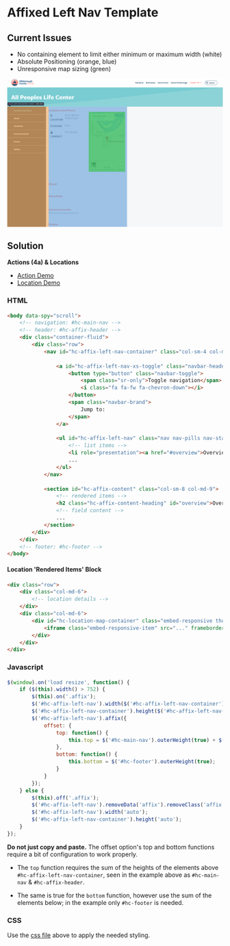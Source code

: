 # Affixed Left Nav Template

## Current Issues

* No containing element to limit either minimum or maximum width (white)
* Absolute Positioning (orange, blue)
* Unresponsive map sizing (green)

![Current Template](https://raw.githubusercontent.com/Commbocc/sitecore_designs/gh-pages/_layouts/Affixed%20Nav/hc-affix.png)

## Solution

__Actions (4a) & Locations__

* [Action Demo](http://commbocc.github.io/sitecore_designs/layouts/4a/)
* [Location Demo](http://commbocc.github.io/sitecore_designs/layouts/location/)

### HTML

```HTML
<body data-spy="scroll">
	<!-- navigation: #hc-main-nav -->
	<!-- header: #hc-affix-header -->
	<div class="container-fluid">
		<div class="row">
			<nav id="hc-affix-left-nav-container" class="col-sm-4 col-md-3">

				<a id="hc-affix-left-nav-xs-toggle" class="navbar-header visible-xs-block" data-toggle="collapse" data-target="#hc-affix-left-nav" aria-expanded="false">
					<button type="button" class="navbar-toggle">
						<span class="sr-only">Toggle navigation</span>
						<i class="fa fa-fw fa-chevron-down"></i>
					</button>
					<span class="navbar-brand">
						Jump to:
					</span>
				</a>

				<ul id="hc-affix-left-nav" class="nav nav-pills nav-stacked collapse navbar-collapse text-center-xs">
					<!-- list items -->
					<li role="presentation"><a href="#overview">Overview</a></li>
					...
				</ul>
			</nav>

			<section id="hc-affix-content" class="col-sm-8 col-md-9">
				<!-- rendered items -->
				<h2 class="hc-affix-content-heading" id="overview">Overview</h2>
				<!-- field content -->
				...
			</section>
		</div>
	</div>
	<!-- footer: #hc-footer -->
</body>
```

#### Location 'Rendered Items' Block

```HTML
<div class="row">
	<div class="col-md-6">
		<!-- location details -->
	</div>
	<div class="col-md-6">
		<div id="hc-location-map-container" class="embed-responsive thumbnail">
			<iframe class="embed-responsive-item" src="..." frameborder="0" allowfullscreen></iframe>
		</div>
	</div>
</div>
```

### Javascript

```Javascript
$(window).on('load resize', function() {
	if ($(this).width() > 752) {
		$(this).on('.affix');
		$('#hc-affix-left-nav').width($('#hc-affix-left-nav-container').width());
		$('#hc-affix-left-nav-container').height($('#hc-affix-left-nav-container').parent().height());
		$('#hc-affix-left-nav').affix({
			offset: {
				top: function() {
					this.top = $('#hc-main-nav').outerHeight(true) + $('#hc-affix-header').outerHeight(true);
				},
				bottom: function() {
					this.bottom = $('#hc-footer').outerHeight(true);
				}
			}
		});
	} else {
		$(this).off('.affix');
		$('#hc-affix-left-nav').removeData('affix').removeClass('affix affix-top affix-bottom');
		$('#hc-affix-left-nav').width('auto');
		$('#hc-affix-left-nav-container').height('auto');
	}
});
```

__Do not just copy and paste.__ The offset option's top and bottom functions require a bit of configuration to work properly.

* The `top` function requires the sum of the heights of the elements above `#hc-affix-left-nav-container`, seen in the example above as `#hc-main-nav` & `#hc-affix-header`.

* The same is true for the `bottom` function, however use the sum of the elements below; in the example only `#hc-footer` is needed.

### CSS

Use the [css file](https://raw.githubusercontent.com/Commbocc/sitecore_designs/gh-pages/_layouts/Affixed%20Nav/hc-affix.css) above to apply the needed styling.
